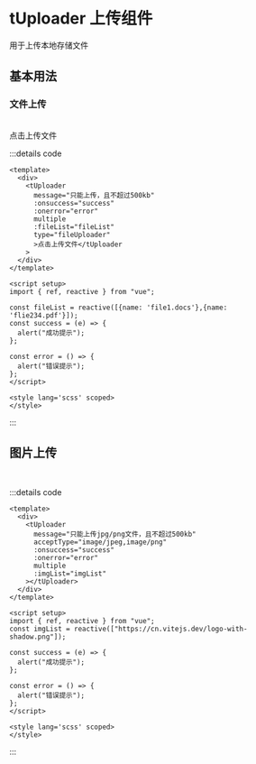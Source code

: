 # tUploader 上传组件
用于上传本地存储文件

## 基本用法
### 文件上传
<br>
<tUploader message="只能上传，且不超过500kb" :onsuccess="success" :onerror="error" multiple  :fileList="fileList"  type="fileUploader">点击上传文件</tUploader>

:::details code 
```vue
<template>
  <div>
    <tUploader
      message="只能上传，且不超过500kb"
      :onsuccess="success"
      :onerror="error"
      multiple
      :fileList="fileList"
      type="fileUploader"
      >点击上传文件</tUploader
    >
  </div>
</template>

<script setup>
import { ref, reactive } from "vue";

const fileList = reactive([{name: 'file1.docs'},{name: 'flie234.pdf'}]);
const success = (e) => {
  alert("成功提示");
};

const error = () => {
  alert("错误提示");
};
</script>

<style lang='scss' scoped>
</style>
```
:::

## 图片上传
<br>
<tUploader message="只能上传jpg/png文件，且不超过500kb" :onsuccess="success" :onerror="error" multiple acceptType="image/jpeg,image/png" :imgList="imgList"></tUploader>

:::details code
```vue
<template>
  <div>
    <tUploader
      message="只能上传jpg/png文件，且不超过500kb"
      acceptType="image/jpeg,image/png"
      :onsuccess="success"
      :onerror="error"
      multiple
      :imgList="imgList"
    ></tUploader>
  </div>
</template>

<script setup>
import { ref, reactive } from "vue";
const imgList = reactive(["https://cn.vitejs.dev/logo-with-shadow.png"]);

const success = (e) => {
  alert("成功提示");
};

const error = () => {
  alert("错误提示");
};
</script>

<style lang='scss' scoped>
</style>
```
:::

<script setup>
import { ref,reactive } from 'vue'

const val = ref("");

const open = () => {
   const one = document.querySelector("#one");
   if(one.style.display == "none") {
      one.style="display: block";
   }else {
      one.style="display: none";
   }
}
const fileList = reactive([{name: 'file1.docs'},{name: 'flie234.pdf'}]);
const imgList = reactive(["https://cn.vitejs.dev/logo-with-shadow.png"]);

const success = (e) => {
    alert('成功提示')
}

const error = () => {
   alert('错误提示')
}

const change = (files) => {
   console.log(files);
}
</script>